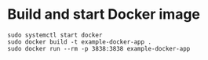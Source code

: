 # Build and start Docker image

```
sudo systemctl start docker
sudo docker build -t example-docker-app .
sudo docker run --rm -p 3838:3838 example-docker-app
```
